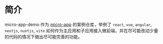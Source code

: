 # 简介
micro-app-demo 作为 [micro-app](https://github.com/micro-zoe/micro-app) 的案例仓库，举例了 `react`, `vue`, `angular`, `nextjs`, `nuxtjs`, `vite` 如何作为主应用和子应用接入微前端，并在尽可能改动少量的代码的情况下做出尽可能完善的功能。
